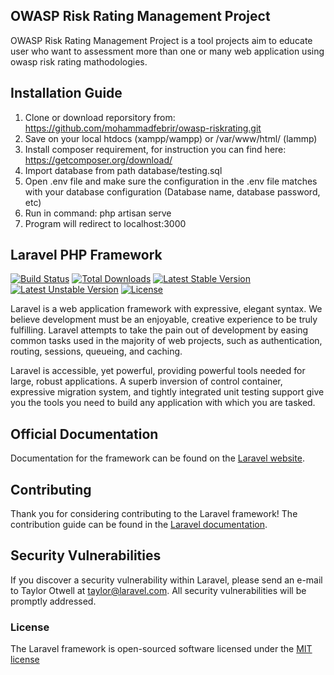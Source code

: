 ## OWASP Risk Rating Management Project
OWASP Risk Rating Management Project is a tool projects aim to educate user who want to assessment more than one or many web application using owasp risk rating mathodologies. 

## Installation Guide
1. Clone or download reporsitory from: https://github.com/mohammadfebrir/owasp-riskrating.git 
2. Save on your local htdocs (xampp/wampp) or /var/www/html/ (lammp)
3. Install composer requirement, for instruction you can find here: https://getcomposer.org/download/
4. Import database from path database/testing.sql
5. Open .env file and make sure the configuration in the .env file matches with your database configuration (Database name, database password, etc)
6. Run in command: php artisan serve
7. Program will redirect to localhost:3000

## Laravel PHP Framework

[![Build Status](https://travis-ci.org/laravel/framework.svg)](https://travis-ci.org/laravel/framework)
[![Total Downloads](https://poser.pugx.org/laravel/framework/d/total.svg)](https://packagist.org/packages/laravel/framework)
[![Latest Stable Version](https://poser.pugx.org/laravel/framework/v/stable.svg)](https://packagist.org/packages/laravel/framework)
[![Latest Unstable Version](https://poser.pugx.org/laravel/framework/v/unstable.svg)](https://packagist.org/packages/laravel/framework)
[![License](https://poser.pugx.org/laravel/framework/license.svg)](https://packagist.org/packages/laravel/framework)

Laravel is a web application framework with expressive, elegant syntax. We believe development must be an enjoyable, creative experience to be truly fulfilling. Laravel attempts to take the pain out of development by easing common tasks used in the majority of web projects, such as authentication, routing, sessions, queueing, and caching.

Laravel is accessible, yet powerful, providing powerful tools needed for large, robust applications. A superb inversion of control container, expressive migration system, and tightly integrated unit testing support give you the tools you need to build any application with which you are tasked.

## Official Documentation

Documentation for the framework can be found on the [Laravel website](http://laravel.com/docs).

## Contributing

Thank you for considering contributing to the Laravel framework! The contribution guide can be found in the [Laravel documentation](http://laravel.com/docs/contributions).

## Security Vulnerabilities

If you discover a security vulnerability within Laravel, please send an e-mail to Taylor Otwell at taylor@laravel.com. All security vulnerabilities will be promptly addressed.

### License

The Laravel framework is open-sourced software licensed under the [MIT license](http://opensource.org/licenses/MIT)
